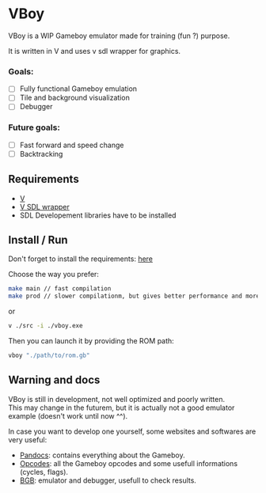 # VBoy  

VBoy is a WIP Gameboy emulator made for training (fun ?) purpose.  

It is written in V and uses v sdl wrapper for graphics.  

### Goals:  

- [ ] Fully functional Gameboy emulation  
- [ ] Tile and background visualization  
- [ ] Debugger  

### Future goals:
- [ ] Fast forward and speed change  
- [ ] Backtracking  

## Requirements  

- [V](https://github.com/vlang/v)
- [V SDL wrapper](https://github.com/vlang/sdl)
- SDL Developement libraries have to be installed

## Install / Run  

Don't forget to install the requirements:  [here](#requirements)  

Choose the way you prefer:
```bash
make main // fast compilation
make prod // slower compilationm, but gives better performance and more safety
```
or  
```bash
v ./src -i ./vboy.exe
```
Then you can launch it by providing the ROM path:  
```bash
vboy "./path/to/rom.gb"
```

## Warning and docs  

VBoy is still in development, not well optimized and poorly written.  
This may change in the futurem, but it is actually not a good emulator example (doesn't work until now ^^).  

In case you want to develop one yourself, some websites and softwares are very useful:  
- [Pandocs](https://gbdev.io/pandocs/): contains everything about the Gameboy.  
- [Opcodes](https://www.pastraiser.com/cpu/gameboy/gameboy_opcodes.html): all the Gameboy opcodes and some usefull informations (cycles, flags).  
- [BGB](https://bgb.bircd.org): emulator and debugger, usefull to check results.  